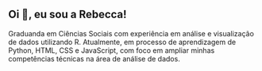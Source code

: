 ## Oi 👋, eu sou a Rebecca!

 Graduanda em Ciências Sociais com experiência em análise e visualização de dados utilizando R. Atualmente, em processo de aprendizagem de Python, HTML, CSS e JavaScript, com foco em ampliar minhas competências técnicas na área de análise de dados.


